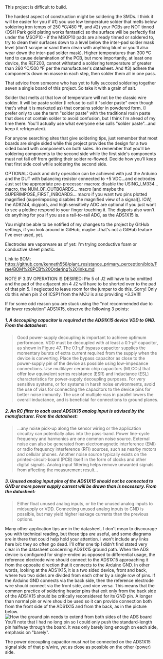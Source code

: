 This project is difficult to build.

The hardest aspect of construction might be soldering the SMDs.  I think it will be easier for you if #1) you use low temperature solder that melts below soldering iron temps of 250 ºC/480 ºF, and #2) your PCBs are NOT tinned (OSH Park gold plating works fantastic) so the surface will be perfectly flat under the MSOP10 - if the MSOP10 pads are already tinned or soldered to, try to clean their surfaces down to a level below the inter-pad solder mask level (don't scrape or sand them clean with anything blunt or you'll also wear down the inter-pad solder mask).  Higher temperatures than 300 ºC tend to cause delamination of the PCB, but more importantly, at least one device, the REF200, cannot withstand a soldering temperature of greater than 260 ºC/500 ºF per the manufacturer's datasheet.  And #3) adhere the components down en masse in each step, then solder them all in one pass.

That advice from someone who has yet to fully succeed soldering together aeven a single board of this project.  So take it with a grain of salt.

Solder that melts at that low of temperature will not be the classic wire solder.  It will be paste solder (I refuse to call it "solder paste" even though that's what it is marketed as) that contains solder in powdered form.  (I prefer only to use the term "solder paste" with the traditional rosin paste that does not contain solder to avoid confusion, but I think I'm ahead of my time there.  You'll actually use what everyone else calls "solder paste"...and keep it refrigerated).

For anyone searching sites that give soldering tips, just remember that most boards are single sided while this project provides the design for a two sided board with components on both sides.  So remember that you'll be soldering components to the second side while the first side's components must not fall off from getting their solder re-flowed.  Decide how you'll keep that first side cool while soldering the second side.

OPTIONAL:  Quick and dirty operation can be achieved with just the Arduino and the DUT with balancing resistor connected to +5 VDC...and electrodes  Just set the appropriate pre-processor macros:  disable the USING_LM334... macro, the NUM_OF_OUTBOARDS... macro [and maybe the SUPERIMPOSE_FIRST_INBOARDS... macro if you want two pins plotted magnified (superimposing disables the magnified view of a signal)].  IOW, the AD8244, digipots, and high sensitivity ADC are optional if you just want to see a plotline respond to your finger touching it.  The digipots also won't do anything for you if you use a rail-to-rail ADC, as the ADS1X15 is.  

You might be able to be notified of my changes to the project by GitHub settings, if you look around in GitHub, maybe...that's not a GitHub feature I've ever used, yet.

Electrodes are vaporware as of yet: I'm trying conductive foam or conductive sheet plastic.

Link to BOM: https://github.com/kenneth558/plant_resistance_primary_perception/blob/Free/BOM%20PCB%20Ordering%20links.md

NOTE IF 3.3V OPERATION IS DESIRED:  Pin 5 of J2 will have to be omitted and the pad of the adjacent pin 4 J2 will have to be shorted over to the pad of that pin 5.  I neglected to leave room for the jumper to do this.  Sorry!   Only do this when pin 2 of ICSP1 from the MCU is also providing +3.3V!!!!

If for some odd reason you are stuck using the "not recommended due to far lower resolution" ADS1X15, observe the following 3 points:

 ##### 1.  A decoupling capacitor is required at the ADS1X15 device VDD to GND.  From the datasheet:
>Good power-supply decoupling is important to achieve optimum performance. VDD must be decoupled with at least a 0.1-μF capacitor, as shown in Figure 47. The 0.1-μF bypass capacitor supplies the momentary bursts of extra current required from the supply when the device is converting. Place the bypass capacitor as close to the power-supply pin of the device as possible using low-impedance connections. Use multilayer ceramic chip capacitors (MLCCs) that offer low equivalent series resistance (ESR) and inductance (ESL) characteristics for power-supply decoupling purposes. For very sensitive systems, or for systems in harsh noise environments, avoid the use of vias for connecting the capacitors to the device pins for better noise immunity. The use of multiple vias in parallel lowers the overall inductance, and is beneficial for connections to ground planes.

 ##### 2.  An RC filter to each used ADS1X15 analog input is advised by the manufacturer.  From the datasheet:
>...any noise pick-up along the sensor wiring or the application circuitry can potentially alias into the pass-band. Power line-cycle frequency and harmonics are one common noise source. External noise can also be generated from electromagnetic interference (EMI) or radio frequency interference (RFI) sources, such as nearby motors and cellular phones. Another noise source typically exists on the printed-circuit-board (PCB) itself in the form of clocks and other digital signals. Analog input filtering helps remove unwanted signals from affecting the measurement result...

 ##### 3.  Unused analog input pins of the ADS1X15 should not be connected to GND or more power supply current will be drawn than is necessary.  From the datasheet:
>Either float unused analog inputs, or tie the unused analog inputs to midsupply or VDD. Connecting unused analog inputs to GND is possible, but may yield higher leakage currents than the previous options.

Many other application tips are in the datasheet.  I don't mean to discourage you with technical reading, but those tips _are_ useful, and some diagrams are in there that could help hold your attention.  I won't include any links here b/c they so often go dead.  I'll offer one tip I didn't find stated very clear in the datasheet concerning ADS1X15 ground path.  When the ADS device is configured for single-ended as opposed to differential usage, the reference electrode wire should connect to the ADS1X15 approaching it from the opposite direction that it connects to the Arduino GND.  In other words, looking at the ADS1X15, it is a two sided device, front and back, where two two sides are divided from each other by a single row of pins.  If the Arduino GND connects via the back side, then the reference electrode wire should connect via the front side, and vice versa.  This means that the common practice of soldering header pins that exit only from the back side of the ADS1X15 should be critically reconsidered for its GND pin.  A longer than normal pin or wire should be used so it can provide connection both from the front side of the ADS1X15 and from the back, as in the picture below.![How the ground pin needs to extend from both sides of the ADS board](https://github.com/kenneth558/plant_resistance_primary_perception/blob/Free/embeddeds/adc%20primary%20perception%20ADS%20board%20ground%20pin%20cropped.png)You'll note that I had no long pin so I could only push the standard-length pin halfway through the board.  It was only barely long enough on each side, emphasis on "barely".  

The power decoupling capacitor must *not* be connected on the ADS1X15 signal side of that pin/wire, yet as close as possible on the other (power) side.
